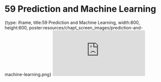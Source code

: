 # 59 Prediction and Machine Learning
 
{type: iframe, title:59 Prediction and Machine Learning, width:800, height:600, poster:resources/chapt_screen_images/prediction-and-machine-learning.png}
![](https://datatrail-jhu.github.io/DataTrail/no_toc/prediction-and-machine-learning.html)
 

 
